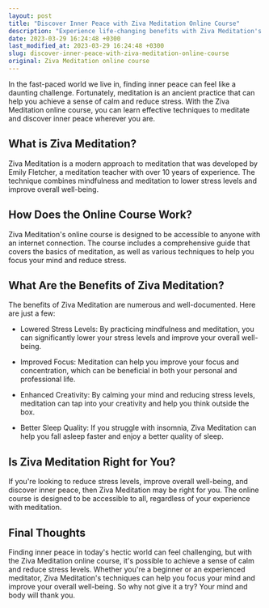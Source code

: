 ```yaml
---
layout: post
title: "Discover Inner Peace with Ziva Meditation Online Course"
description: "Experience life-changing benefits with Ziva Meditation's online course that teaches you effective techniques to calm your mind and reduce stress."
date: 2023-03-29 16:24:48 +0300
last_modified_at: 2023-03-29 16:24:48 +0300
slug: discover-inner-peace-with-ziva-meditation-online-course
original: Ziva Meditation online course
---
```

In the fast-paced world we live in, finding inner peace can feel like a daunting challenge. Fortunately, meditation is an ancient practice that can help you achieve a sense of calm and reduce stress. With the Ziva Meditation online course, you can learn effective techniques to meditate and discover inner peace wherever you are.

## What is Ziva Meditation?

Ziva Meditation is a modern approach to meditation that was developed by Emily Fletcher, a meditation teacher with over 10 years of experience. The technique combines mindfulness and meditation to lower stress levels and improve overall well-being.

## How Does the Online Course Work?

Ziva Meditation's online course is designed to be accessible to anyone with an internet connection. The course includes a comprehensive guide that covers the basics of meditation, as well as various techniques to help you focus your mind and reduce stress.

## What Are the Benefits of Ziva Meditation?

The benefits of Ziva Meditation are numerous and well-documented. Here are just a few:

- Lowered Stress Levels: By practicing mindfulness and meditation, you can significantly lower your stress levels and improve your overall well-being.

- Improved Focus: Meditation can help you improve your focus and concentration, which can be beneficial in both your personal and professional life.

- Enhanced Creativity: By calming your mind and reducing stress levels, meditation can tap into your creativity and help you think outside the box.

- Better Sleep Quality: If you struggle with insomnia, Ziva Meditation can help you fall asleep faster and enjoy a better quality of sleep.

## Is Ziva Meditation Right for You?

If you're looking to reduce stress levels, improve overall well-being, and discover inner peace, then Ziva Meditation may be right for you. The online course is designed to be accessible to all, regardless of your experience with meditation.

## Final Thoughts

Finding inner peace in today's hectic world can feel challenging, but with the Ziva Meditation online course, it's possible to achieve a sense of calm and reduce stress levels. Whether you're a beginner or an experienced meditator, Ziva Meditation's techniques can help you focus your mind and improve your overall well-being. So why not give it a try? Your mind and body will thank you.
